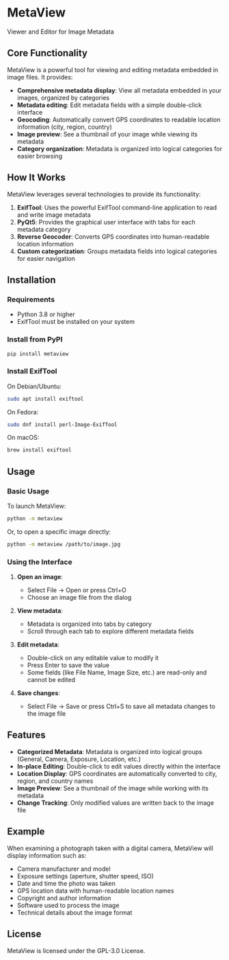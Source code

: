 # MetaView

Viewer and Editor for Image Metadata

## Core Functionality

MetaView is a powerful tool for viewing and editing metadata embedded in image files. It provides:

- **Comprehensive metadata display**: View all metadata embedded in your images, organized by categories
- **Metadata editing**: Edit metadata fields with a simple double-click interface
- **Geocoding**: Automatically convert GPS coordinates to readable location information (city, region, country)
- **Image preview**: See a thumbnail of your image while viewing its metadata
- **Category organization**: Metadata is organized into logical categories for easier browsing

## How It Works

MetaView leverages several technologies to provide its functionality:

1. **ExifTool**: Uses the powerful ExifTool command-line application to read and write image metadata
2. **PyQt5**: Provides the graphical user interface with tabs for each metadata category
3. **Reverse Geocoder**: Converts GPS coordinates into human-readable location information
4. **Custom categorization**: Groups metadata fields into logical categories for easier navigation

## Installation

### Requirements

- Python 3.8 or higher
- ExifTool must be installed on your system

### Install from PyPI

```bash
pip install metaview
```

### Install ExifTool

On Debian/Ubuntu:
```bash
sudo apt install exiftool
```

On Fedora:
```bash
sudo dnf install perl-Image-ExifTool
```

On macOS:
```bash
brew install exiftool
```

## Usage

### Basic Usage

To launch MetaView:

```bash
python -m metaview
```

Or, to open a specific image directly:

```bash
python -m metaview /path/to/image.jpg
```

### Using the Interface

1. **Open an image**:
   - Select File → Open or press Ctrl+O
   - Choose an image file from the dialog

2. **View metadata**:
   - Metadata is organized into tabs by category
   - Scroll through each tab to explore different metadata fields

3. **Edit metadata**:
   - Double-click on any editable value to modify it
   - Press Enter to save the value
   - Some fields (like File Name, Image Size, etc.) are read-only and cannot be edited

4. **Save changes**:
   - Select File → Save or press Ctrl+S to save all metadata changes to the image file

## Features

- **Categorized Metadata**: Metadata is organized into logical groups (General, Camera, Exposure, Location, etc.)
- **In-place Editing**: Double-click to edit values directly within the interface
- **Location Display**: GPS coordinates are automatically converted to city, region, and country names
- **Image Preview**: See a thumbnail of the image while working with its metadata
- **Change Tracking**: Only modified values are written back to the image file

## Example

When examining a photograph taken with a digital camera, MetaView will display information such as:

- Camera manufacturer and model
- Exposure settings (aperture, shutter speed, ISO)
- Date and time the photo was taken
- GPS location data with human-readable location names
- Copyright and author information
- Software used to process the image
- Technical details about the image format

## License

MetaView is licensed under the GPL-3.0 License.